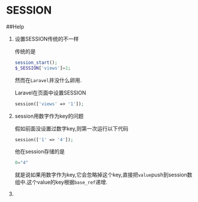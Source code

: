 # SESSION

##Help

1. 设置SESSION传统的不一样

    传统的是
    
    ```php
    session_start();
    $_SESSION['views']=1;
    ```
    
    然而在`Laravel`并没什么卵用.
    
    Laravel在页面中设置SESSION
    
    ```php
   session(['views' => '1']);
    ```
2. session用数字作为key的问题

    假如前面没设置过数字key,则第一次运行以下代码
    
    ```php
    session(['1' => '4']);
    ```
    他在session存储的是
    ```php
    0="4"
    ```
    就是说如果用数字作为key,它会忽略掉这个key,直接把`value`push到session数组中.这个value的key根据`base_ref`递增.
3. 
    
